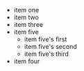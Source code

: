 - item one
- item two
- item three 
- item five
  - item five's first
  - item five's second
  - item five's third
- item four
